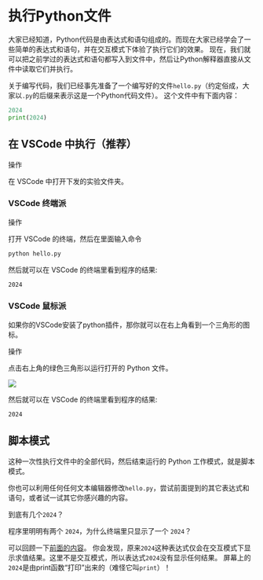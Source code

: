 # 执行Python文件

大家已经知道，Python代码是由表达式和语句组成的。而现在大家已经学会了一些简单的表达式和语句，并在交互模式下体验了执行它们的效果。 现在，我们就可以把之前学过的表达式和语句都写入到文件中，然后让Python解释器直接从文件中读取它们并执行。

关于编写代码，我们已经事先准备了一个编写好的文件`hello.py`（约定俗成，大家以`.py`的后缀来表示这是一个Python代码文件）。 这个文件中有下面内容：

```python
2024
print(2024)
```

## 在 VSCode 中执行（推荐） <a href="#zai-vscode-zhong-zhi-xing-tui-jian" id="zai-vscode-zhong-zhi-xing-tui-jian"></a>

操作

在 VSCode 中打开下发的实验文件夹。

### VSCode 终端派 <a href="#vscode-zhong-duan-pai" id="vscode-zhong-duan-pai"></a>

操作

打开 VSCode 的终端，然后在里面输入命令

```bash
python hello.py
```

然后就可以在 VSCode 的终端里看到程序的结果:

```bash
2024
```

### VSCode 鼠标派 <a href="#vscode-shu-biao-pai" id="vscode-shu-biao-pai"></a>

如果你的VSCode安装了python插件，那你就可以在右上角看到一个三角形的图标。

操作

点击右上角的绿色三角形以运行打开的 Python 文件。

![](https://sicp.pascal-lab.net/2024/labs/lab00/images/vscode_run.png)

然后就可以在 VSCode 的终端里看到程序的结果:

```bash
2024
```

## 脚本模式 <a href="#jiao-ben-mo-shi" id="jiao-ben-mo-shi"></a>

这种一次性执行文件中的全部代码，然后结束运行的 Python 工作模式，就是脚本模式。

你也可以利用任何任何文本编辑器修改`hello.py`，尝试前面提到的其它表达式和语句，或者试一试其它你感兴趣的内容。

到底有几个`2024`？

程序里明明有两个 `2024`，为什么终端里只显示了一个 `2024`？

可以回顾一下[前面的内容](https://sicp.pascal-lab.net/2024/labs/lab00/3_2.html#5-print)。 你会发现，原来`2024`这种表达式仅会在交互模式下显示求值结果。这里不是交互模式，所以表达式`2024`没有显示任何结果。 屏幕上的`2024`是由print函数“打印”出来的（难怪它叫`print`）！
